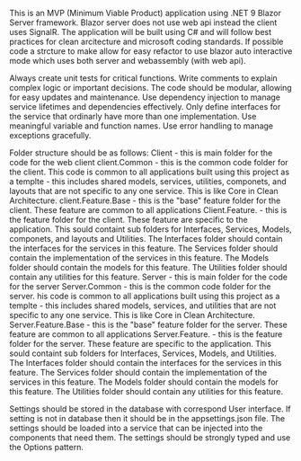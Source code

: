 
This is an MVP (Minimum Viable Product) application using .NET 9 Blazor Server framework. Blazor server does not use web api instead the client uses SignalR. The application will be built using C# and will follow best practices for clean arcitecture and microsoft coding standards. If possible code a strcture to make allow for easy refactor to use blazor auto interactive mode which uses both server and webassembly (with web api).

Always create unit tests for critical functions. Write comments to explain complex logic or important decisions. The code should be modular, allowing for easy updates and maintenance. Use dependency injection to manage service lifetimes and dependencies effectively. Only define interfaces for the service that ordinarly have more than one implementation. Use meaningful variable and function names. Use error handling to manage exceptions gracefully.

Folder structure should be as follows:
Client - this is main folder for the code for the web client
client.Common - this is the common code folder for the client. This code is common to all applications built using this project as a templte - this includes shared models, services, utilities, componets, and layouts that are not specific to any one service. This is like Core in Clean Architecture.
client.Feature.Base - this is the "base" feature folder for the client. These feature are common to all applications
Client.Feature.<FeatureName> - this is the feature folder for the client. These feature are specific to the application. This sould containt sub folders for Interfaces, Services, Models, componets, and layouts and Utilities. The Interfaces folder should contain the interfaces for the services in this feature. The Services folder should contain the implementation of the services in this feature. The Models folder should contain the models for this feature. The Utilities folder should contain any utilities for this feature.
Server - this is main folder for the code for the server
Server.Common - this is the common code folder for the server. his code is common to all applications built using this project as a templte - this includes shared models, services, and utilities that are not specific to any one service. This is like Core in Clean Architecture.
Server.Feature.Base - this is the "base" feature folder for the server. These feature are common to all applications
Server.Feature.<FeatureName> - this is the feature folder for the server. These feature are specific to the application. This sould containt sub folders for Interfaces, Services, Models, and Utilities. The Interfaces folder should contain the interfaces for the services in this feature. The Services folder should contain the implementation of the services in this feature. The Models folder should contain the models for this feature. The Utilities folder should contain any utilities for this feature.

Settings should be stored in the database with correspond User interface. If setting is not in database then it should be in the appsettings.json file. The settings should be loaded into a service that can be injected into the components that need them. The settings should be strongly typed and use the Options pattern.



